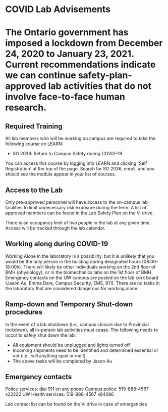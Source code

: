 # COVID Lab Advisements

# The Ontario government has imposed a lockdown from December 24, 2020 to January 23, 2021. Current recommendations indicate we can continue safety-plan-approved lab activities that do not involve face-to-face human research.

## Required Training
All lab members who will be working on campus are required to take the following course on LEARN:
* SO 2036: Return to Campus Safety during COVID-19

You can access this course by logging into LEARN and clicking 'Self Registration' at the top of the page. Search for SO 2036, enroll, and you should see the module appear in your list of courses.

## Access to the Lab
Only pre-approved personnel will have access to the on-campus lab facilities to limit unnecessary risk exposure during the term. A list of approved members can be found in the Lab Safety Plan on the V: drive.

There is an occupancy limit of *two people* in the lab at any given time. Access will be tracked through the lab calendar.

## Working along during COVID-19
Working Alone in the laboratory is a possibility, but it is unlikely that you would be the only person in the building during designated hours (08:00-18:00h). There will likely be other individuals working on the 2nd floor of BMH (physiology), or in the biomechanics labs on the 1st floor of BMH. Emergency contacts on the UW campus are posted on the lab cork board (Jason Au, Emma Dare, Campus Security, EMS, 911). There are no tasks in the laboratory that are considered dangerous for working alone.

## Ramp-down and Temporary Shut-down procedures
In the event of a lab shutdown (i.e., campus closure due to Provincial lockdown), all in-person lab activities must cease. The following needs to occur to safely shut down the lab:
* All equipment should be unplugged and lights turned off
* Incoming shipments need to be identified and determined essential or not (i.e., will anything spoil or melt)
* The above tasks will be completed by Jason Au

## Emergency contacts
Police services: dial 911 on any phone
Campus police: 519-888-4567 x22222
UW Health services: 519-888-4567 x84096

Lab contact list can be found on the V: drive in case of emergencies
